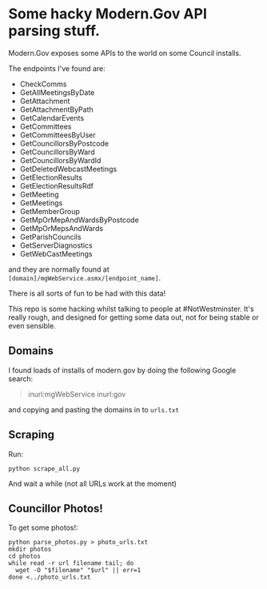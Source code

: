 # Some hacky Modern.Gov API parsing stuff.

Modern.Gov exposes some APIs to the world on some Council installs.

The endpoints I've found are:

* CheckComms
* GetAllMeetingsByDate
* GetAttachment
* GetAttachmentByPath
* GetCalendarEvents
* GetCommittees
* GetCommitteesByUser
* GetCouncillorsByPostcode
* GetCouncillorsByWard
* GetCouncillorsByWardId
* GetDeletedWebcastMeetings
* GetElectionResults
* GetElectionResultsRdf
* GetMeeting
* GetMeetings
* GetMemberGroup
* GetMpOrMepAndWardsByPostcode
* GetMpOrMepsAndWards
* GetParishCouncils
* GetServerDiagnostics
* GetWebCastMeetings

and they are normally found at `[domain]/mgWebService.asmx/[endpoint_name]`.

There is all sorts of fun to be had with this data!

This repo is some hacking whilst talking to people at #NotWestminster.  It's really rough, and designed for getting some data out, not for being stable or even sensible.

## Domains

I found loads of installs of modern.gov by doing the following Google search:

> inurl:mgWebService inurl:gov

and copying and pasting the domains in to `urls.txt`

## Scraping

Run:

`python scrape_all.py`

And wait a while (not all URLs work at the moment)

## Councillor Photos!

To get some photos!:

```
python parse_photos.py > photo_urls.txt
mkdir photos
cd photos
while read -r url filename tail; do
  wget -O "$filename" "$url" || err=1
done <../photo_urls.txt
```
